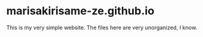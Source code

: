 # marisakirisame-ze.github.io

This is my very simple website. The files here are very unorganized, I know.
